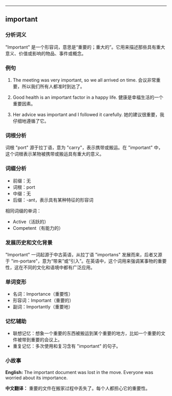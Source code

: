 
---------------
## important
### 分析词义
"Important" 是一个形容词，意思是“重要的；重大的”。它用来描述那些具有重大意义、价值或影响的物品、事件或概念。

### 例句
1. The meeting was very important, so we all arrived on time.
   会议非常重要，所以我们所有人都准时到达了。

2. Good health is an important factor in a happy life.
   健康是幸福生活的一个重要因素。

3. Her advice was important and I followed it carefully.
   她的建议很重要，我仔细地遵循了它。

### 词根分析
词根 "port" 源于拉丁语，意为 "carry"，表示携带或搬运。在 "important" 中，这个词根表示某物被携带或搬运具有重大的意义。

### 词缀分析
- 前缀：无
- 词根：port
- 中缀：无
- 后缀：-ant，表示具有某种特征的形容词

相同词缀的单词：
- Active（活跃的）
- Competent（有能力的）

### 发展历史和文化背景
"Important" 一词起源于中古英语，从拉丁语 "importans" 发展而来，后者又源于 "im-portare"，意为“带来”或“引入”。在英语中，这个词用来强调某事物的重要性，这在不同的文化和语境中都有广泛应用。

### 单词变形
- 名词：Importance（重要性）
- 形容词：Important（重要的）
- 副词：Importantly（重要地）

### 记忆辅助
- 联想记忆：想象一个重要的东西被搬运到某个重要的地方，比如一个重要的文件被带到重要的会议上。
- 重复记忆：多次使用和复习含有 "important" 的句子。

### 小故事
**English:**
The important document was lost in the move. Everyone was worried about its importance.

**中文翻译：**
重要的文件在搬家过程中丢失了。每个人都担心它的重要性。

